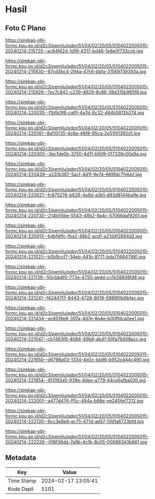 # Hasil

## Foto C Plano

https://sirekap-obj-formc.kpu.go.id/d2c3/pemilu/pdpr/51/04/02/20/05/5104022005015-20240214-215725--ac84f42d-1d19-4317-bd48-1e8e0f733ccb.jpg

https://sirekap-obj-formc.kpu.go.id/d2c3/pemilu/pdpr/51/04/02/20/05/5104022005015-20240214-215830--87cd3bc4-294a-47c6-bbfa-31569739393a.jpg

https://sirekap-obj-formc.kpu.go.id/d2c3/pemilu/pdpr/51/04/02/20/05/5104022005015-20240214-215928--7ec7c942-c239-4929-8c86-38d315b985f8.jpg

https://sirekap-obj-formc.kpu.go.id/d2c3/pemilu/pdpr/51/04/02/20/05/5104022005015-20240214-220035--f1bfb3f6-caf0-4a7d-8c32-464b5812b274.jpg

https://sirekap-obj-formc.kpu.go.id/d2c3/pemilu/pdpr/51/04/02/20/05/5104022005015-20240214-220141--8a110f35-4c8a-46f8-95ca-2e51f41392d1.jpg

https://sirekap-obj-formc.kpu.go.id/d2c3/pemilu/pdpr/51/04/02/20/05/5104022005015-20240214-220300--3ec1de0b-3750-4d11-b509-017339c00a9a.jpg

https://sirekap-obj-formc.kpu.go.id/d2c3/pemilu/pdpr/51/04/02/20/05/5104022005015-20240214-220439--a231b387-5acf-4d1f-9e74-669fdc7febbf.jpg

https://sirekap-obj-formc.kpu.go.id/d2c3/pemilu/pdpr/51/04/02/20/05/5104022005015-20240214-220621--fc875276-b626-4a9d-a3b1-d93d8144ba9e.jpg

https://sirekap-obj-formc.kpu.go.id/d2c3/pemilu/pdpr/51/04/02/20/05/5104022005015-20240214-220730--214b55be-5543-48b2-9a4c-57066daf9261.jpg

https://sirekap-obj-formc.kpu.go.id/d2c3/pemilu/pdpr/51/04/02/20/05/5104022005015-20240214-220913--bdbfdffc-fba2-46b2-acd1-a21d4f2664d2.jpg

https://sirekap-obj-formc.kpu.go.id/d2c3/pemilu/pdpr/51/04/02/20/05/5104022005015-20240214-221025--b0b9ccf7-34eb-441b-8771-bda706647981.jpg

https://sirekap-obj-formc.kpu.go.id/d2c3/pemilu/pdpr/51/04/02/20/05/5104022005015-20240214-221136--50cbb4f0-773e-4750-aedd-cc1b58808fd8.jpg

https://sirekap-obj-formc.kpu.go.id/d2c3/pemilu/pdpr/51/04/02/20/05/5104022005015-20240214-221241--f42447f7-8443-4728-9018-5989f0b6bfac.jpg

https://sirekap-obj-formc.kpu.go.id/d2c3/pemilu/pdpr/51/04/02/20/05/5104022005015-20240214-221434--ac8519e8-397a-4d7e-8e4e-b00ffdca0ee1.jpg

https://sirekap-obj-formc.kpu.go.id/d2c3/pemilu/pdpr/51/04/02/20/05/5104022005015-20240214-221547--cb7463f6-4084-49b8-ab41-50fa79408acc.jpg

https://sirekap-obj-formc.kpu.go.id/d2c3/pemilu/pdpr/51/04/02/20/05/5104022005015-20240214-221650--d6798a03-1334-4e0c-bb96-b952c444c490.jpg

https://sirekap-obj-formc.kpu.go.id/d2c3/pemilu/pdpr/51/04/02/20/05/5104022005015-20240214-221854--9f3193a5-939e-4dee-a779-44ce5afba020.jpg

https://sirekap-obj-formc.kpu.go.id/d2c3/pemilu/pdpr/51/04/02/20/05/5104022005015-20240214-222001--a477d476-ff5c-484a-b98e-ee240fef7212.jpg

https://sirekap-obj-formc.kpu.go.id/d2c3/pemilu/pdpr/51/04/02/20/05/5104022005015-20240214-222130--6cc3e8e9-ac75-471d-ad57-5fd1a6723bfd.jpg

https://sirekap-obj-formc.kpu.go.id/d2c3/pemilu/pdpr/51/04/02/20/05/5104022005015-20240214-222226--018f38dd-7a9b-4c1b-8c05-00088343b661.jpg


## Metadata

| Key        | Value               |
| ---------- | ------------------- |
| Time Stamp | 2024-02-17 13:05:41 |
| Kode Dapil | 5101                |



